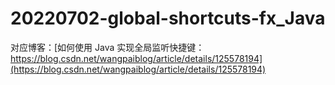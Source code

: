 # 20220702-global-shortcuts-fx_Java

对应博客：[如何使用 Java 实现全局监听快捷键：https://blog.csdn.net/wangpaiblog/article/details/125578194](https://blog.csdn.net/wangpaiblog/article/details/125578194)

